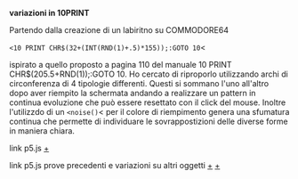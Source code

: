 **variazioni in 10PRINT**

Partendo dalla creazione di un labiritno su COMMODORE64  

`<10 PRINT CHR$(32+(INT(RND(1)+.5)*155));:GOTO 10`< 

ispirato a quello proposto a pagina 110 del manuale 10 PRINT CHR$(205.5+RND(1));:GOTO 10. Ho cercato di riproporlo utilizzando archi di circonferenza di 4 tipologie differenti.
Questi si sommano l'uno all'altro dopo aver riempito la schermata andando a realizzare un pattern in continua evoluzione che può essere resettato con il click del mouse.
Inoltre l'utilizzdo di un `<noise()`< per il colore di riempimento genera una sfumatura continua che permette di individuare le sovrappostizioni delle diverse forme in maniera chiara.

link p5.js [+](https://editor.p5js.org/peterbaru/sketches/_5QzyB7Uv)

link p5.js prove precedenti e variazioni su altri oggetti [+](https://editor.p5js.org/peterbaru/sketches/NevPD-pZu) [+](https://editor.p5js.org/peterbaru/sketches/v0DC1j59w)
